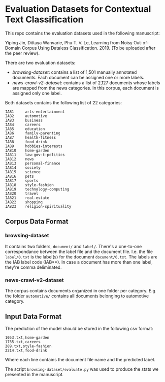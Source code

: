 # Evaluation Datasets for Contextual Text Classification

This repo contains the evaluation datasets used in the following manuscript:

Yiping Jin, Dittaya Wanvarie, Phu T. V. Le, Learning from Noisy Out-of-Domain Corpus Using Dataless Classification. 2019. (To be uploaded after the peer review).

There are two evaluation datasets: 

- *browsing-dataset*: contains a list of 1,501 manually annotated documents. Each document can be assigned one or more labels.
- *news-crawl-v2-dataset*: contains a list of 2,127 documents whose labels are mapped from the news categories. In this corpus, each document is assigned only one label.

Both datasets contains the following list of 22 categories:

```
IAB1 	 arts-entertainment
IAB2 	 automotive
IAB3 	 business
IAB4 	 careers
IAB5 	 education
IAB6 	 family-parenting
IAB7 	 health-fitness
IAB8 	 food-drink
IAB9 	 hobbies-interests
IAB10 	 home-garden
IAB11 	 law-gov-t-politics
IAB12 	 news
IAB13 	 personal-finance
IAB14 	 society
IAB15 	 science
IAB16 	 pets
IAB17 	 sports
IAB18 	 style-fashion
IAB19 	 technology-computing
IAB20 	 travel
IAB21 	 real-estate
IAB22 	 shopping
IAB23 	 religion-spirituality
```

## Corpus Data Format

### browsing-dataset

It contains two folders, `document/` and `label/`. There's a one-to-one correspondance between the label file and the document file. I.e. the file `label/0.txt` is the label(s) for the document `document/0.txt`. The labels are the IAB label code (IAB\*\*). In case a document has more than one label, they're comma deliminated.

### news-crawl-v2-dataset

The corpus contains documents organized in one folder per category. E.g. the folder `automotive/` contains all documents belonging to automotive category.

## Input Data Format

The prediction of the model should be stored in the following csv format:

```
1053.txt,home-garden
1735.txt,careers
289.txt,style-fashion
2214.txt,food-drink
```

Where each line contains the document file name and the predicted label.

The script `browsing-dataset/evaluate.py` was used to produce the stats we presented in the manuscript.
